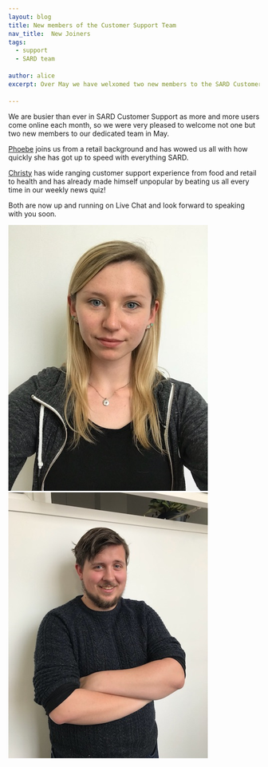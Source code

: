 ```yaml
---
layout: blog
title: New members of the Customer Support Team
nav_title:  New Joiners
tags:
  - support
  - SARD team

author: alice
excerpt: Over May we have welxomed two new members to the SARD Customer Support Team.

---
```


We are busier than ever in SARD Customer Support as more and more users come online each month, so we were very pleased to welcome not one but two new members to our dedicated team in May.

<a href="www.sardjv.co.uk/people/phoebe.html">Phoebe</a> joins us from a retail background and has wowed us all with how quickly she has got up to speed with everything SARD.

<a href="www.sardjv.co.uk/people/christy.html">Christy</a> has wide ranging customer support experience from food and retail to health and has already made himself unpopular by beating us all every time in our weekly news quiz!

Both are now up and running on Live Chat and look forward to speaking with you soon.

<div class='row'>
  <div class='col-sm-4 thumbnail' style='border: 0px'>
    <img src='/images/people/phoebe400x.jpg'/>
  </div>

<div class='col-sm-4 thumbnail' style='border: 0px'>
    <img src='/images/people/christy400x.jpg'/>
  </div>
</div>